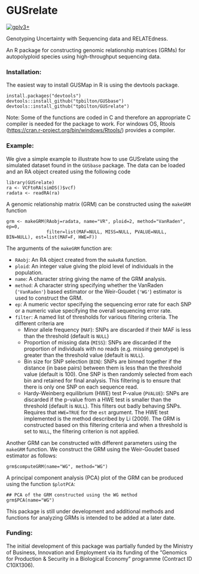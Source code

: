 # GUSrelate

[![gplv3+](https://img.shields.io/badge/license-GPLv3-blue.svg)](https://www.gnu.org/licenses/gpl.html)

Genotyping Uncertainty with Sequencing data and RELATEdness.

An R package for constructing genomic relationship matrices (GRMs) for autopolyploid species using high-throughput sequencing data.

### Installation:

The easiest way to install GUSMap in R is using the devtools package.

```
install.packages("devtools")
devtools::install_github("tpbilton/GUSbase")
devtools::install_github("tpbilton/GUSrelate")
```

Note: Some of the functions are coded in C and therefore an appropriate C compiler is needed for the package to work. For windows OS, Rtools (https://cran.r-project.org/bin/windows/Rtools/) provides a compiler.

### Example:

We give a simple example to illustrate how to use GUSrelate using the simulated dataset 
found in the `GUSbase` package. The data can be loaded and an RA object created using the following code
```
library(GUSrelate)
ra <- VCFtoRA(simDS()$vcf)
radata <- readRA(ra)
```

A genomic relationship matrix (GRM) can be constructed using the `makeGRM` function
```
grm <- makeGRM(RAobj=radata, name="VR", ploid=2, method="VanRaden", ep=0,
               filter=list(MAF=NULL, MISS=NULL, PVALUE=NULL, BIN=NULL), est=list(MAF=F, HWE=F))
```
The arguments of the `makeGRM` function are:

* `RAobj`: An RA object created from the `makeRA` function.
* `ploid`: An integer value giving the ploid level of individuals in the population.
* `name`: A character string giving the name of the GRM analysis.
* `method`: A character string specifying whether the VanRaden (`'VanRaden'`) based estimator or the Weir-Goudet (`'WG'`) estimator is used to construct the GRM.
* `ep`: A numeric vector specifying the sequencing error rate for each SNP or a numeric value specifying the overall sequencing error rate.
* `filter`: A named list of thresholds for various filtering criteria. The different criteria are
  * Minor allele frequency (`MAF`): SNPs are discarded if their MAF is less than the threshold (default is `NULL`) 
  * Proportion of missing data (`MISS`): SNPs are discarded if the proportion of individuals with no reads (e.g. missing genotype) is greater than the threshold value (default is `NULL`).
  * Bin size for SNP selection (`BIN`): SNPs are binned together if the distance (in base pairs) between them is less than the threshold value (default is 100). One SNP is then randomly selected from each bin and retained for final analysis. This filtering is to ensure that there is only one SNP on each sequence read.
  * Hardy-Weinberg equilibrium (HWE) test P-value (`PVALUE`): SNPs are discarded if the p-value from a HWE test is smaller than the threshold (default is `NULL`). This filters out badly behaving SNPs. Requires that `HWE=TRUE` for the `est` argument. The HWE test implemented is the method described by Li (2009).
  The GRM is constructed based on this filtering criteria and when a threshold is set to `NULL`, the filtering criterion is not applied.

Another GRM can be constructed with different parameters using the `makeGRM` function. We construct the GRM using the Weir-Goudet based estimator as follows:
```
grm$computeGRM(name="WG", method="WG")
```

A principal component analysis (PCA) plot of the GRM can be produced using the function `$plotPCA`:
```
## PCA of the GRM constructed using the WG method
grm$PCA(name="WG") 
```

This package is still under development and additional methods and functions for analyzing GRMs is intended to be added at a later date.

### Funding:
The initial development of this package was partially funded by the Ministry of Business, Innovation and Employment via its funding of the “Genomics for Production & Security in a Biological Economy” programme (Contract ID C10X1306).
